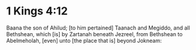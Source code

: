 # 1 Kings 4:12

Baana the son of Ahilud; [to him pertained] Taanach and Megiddo, and all Bethshean, which [is] by Zartanah beneath Jezreel, from Bethshean to Abelmeholah, [even] unto [the place that is] beyond Jokneam: